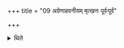 +++
title = "09 अग्रेणाहवनीयम् मृत्खनः पूर्वःपूर्व"

+++

<details><summary>थिते</summary>

अग्रेणाहवनीयं मृत्खनः । पूर्वःपूर्व इतरः ९
</details>
